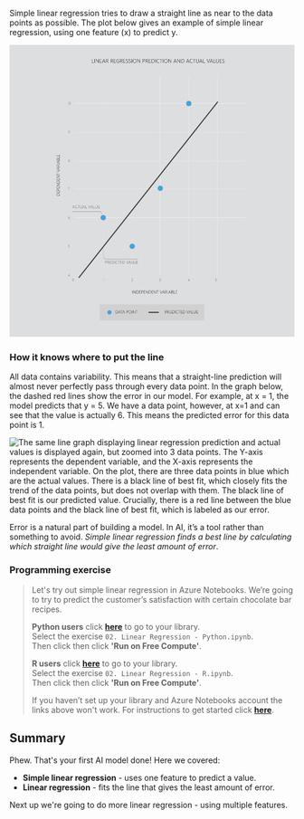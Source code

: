 Simple linear regression tries to draw a straight line as near to the data points as possible. The plot below gives an example of simple linear regression, using one feature (x) to predict y.

![Line graph displaying linear regression prediction and actual values. The Y-axis represents the dependent variable, and the X-axis represents the independent variable. On the plot, there are four data points in blue which are the actual values. There is a black line of best fit, which closely fits the trend of the data points, but does not overlap with them. The black line of best fit is our predicted value.](../media/2-2-a.png)

### How it knows where to put the line

All data contains variability. This means that a straight-line prediction will almost never perfectly pass through every data point. In the graph below, the dashed red lines show the error in our model. For example, at x = 1, the model predicts that y = 5. We have a data point, however, at x=1 and can see that the value is actually 6. This means the predicted error for this data point is 1.

![The same line graph displaying linear regression prediction and actual values is displayed again, but zoomed into 3 data points. The Y-axis represents the dependent variable, and the X-axis represents the independent variable. On the plot, there are three data points in blue which are the actual values. There is a black line of best fit, which closely fits the trend of the data points, but does not overlap with them. The black line of best fit is our predicted value. Crucially, there is a red line between the blue data points and the black line of best fit, which is labeled as our error.](../media/2-2-b.png)

Error is a natural part of building a model. In AI, it’s a tool rather than something to avoid. *Simple linear regression finds a best line by calculating which straight line would give the least amount of error*.

### Programming exercise

> Let's try out simple linear regression in Azure Notebooks. We’re going to try to predict the customer’s satisfaction with certain chocolate bar recipes.    
>  
> **Python users** click __[here](https://notebooks.azure.com/home/libraries/Python "here")__ to go to your library.  
> Select the exercise `02. Linear Regression - Python.ipynb`.  
> Then click then click __'Run on Free Compute'__.  
>  
> **R users** click __[here](https://notebooks.azure.com/home/libraries/R-Exercises "here")__ to go to your library.  
> Select the exercise `02. Linear Regression - R.ipynb`.  
> Then click then click __'Run on Free Compute'__.  
>  
> If you haven’t set up your library and Azure Notebooks account the links above won't work. For instructions to get started click [__here__](https://aischool.microsoft.com/en-us/machine-learning/learning-paths/ml-crash-course/introduction-to-ai/introduction-to-azure-notebooks).

## Summary

Phew. That's your first AI model done! Here we covered:

* __Simple linear regression__ - uses one feature to predict a value.
* __Linear regression__ - fits the line that gives the least amount of error.

Next up we're going to do more linear regression - using multiple features.